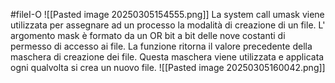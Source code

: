 #fileI-O 
![[Pasted image 20250305154555.png]]
 La system call umask viene utilizzata per assegnare ad un processo la modalità di creazione di un file. L' argomento mask è formato da un OR bit a bit delle nove costanti di permesso di accesso ai file. La funzione ritorna il valore precedente della maschera di creazione dei file.
 Questa maschera viene utilizzata e applicata ogni qualvolta si crea un nuovo file.
 ![[Pasted image 20250305160042.png]]
 
